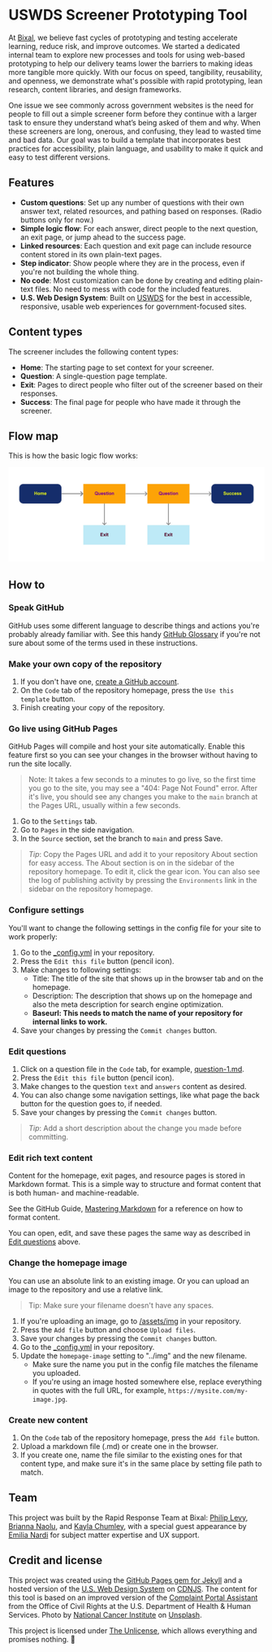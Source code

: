 # USWDS Screener Prototyping Tool

At [Bixal](https://www.bixal.com/), we believe fast cycles of prototyping and testing accelerate learning, reduce risk, and improve outcomes. We started a dedicated internal team to explore new processes and tools for using web-based prototyping to help our delivery teams lower the barriers to making ideas more tangible more quickly. With our focus on speed, tangibility, reusability, and openness, we demonstrate what's possible with rapid prototyping, lean research, content libraries, and design frameworks. 

One issue we see commonly across government websites is the need for people to fill out a simple screener form before they continue with a larger task to ensure they understand what’s being asked of them and why. When these screeners are long, onerous, and confusing, they lead to wasted time and bad data. Our goal was to build a template that incorporates best practices for accessibility, plain language, and usability to make it quick and easy to test different versions.

## Features

- **Custom questions**: Set up any number of questions with their own answer text, related resources, and pathing based on responses. (Radio buttons only for now.)
- **Simple logic flow**: For each answer, direct people to the next question, an exit page, or jump ahead to the success page.
- **Linked resources**: Each question and exit page can include resource content stored in its own plain-text pages.
- **Step indicator**: Show people where they are in the process, even if you're not building the whole thing.
- **No code**: Most customization can be done by creating and editing plain-text files. No need to mess with code for the included features.
- **U.S. Web Design System**: Built on [USWDS](https://designsystem.digital.gov/) for the best in accessible, responsive, usable web experiences for government-focused sites.

## Content types

The screener includes the following content types:

- **Home**: The starting page to set context for your screener.
- **Question**: A single-question page template.
- **Exit**: Pages to direct people who filter out of the screener based on their responses.
- **Success**: The final page for people who have made it through the screener.

## Flow map

This is how the basic logic flow works:

![Flow map](assets/img/flowmap.jpg)

## How to

### Speak GitHub

GitHub uses some different language to describe things and actions you're probably already familiar with. See this handy [GitHub Glossary](https://github.com/Bixal/methods/wiki/GitHub-glossary) if you're not sure about some of the terms used in these instructions.

### Make your own copy of the repository

1. If you don't have one, [create a GitHub account](https://github.com/signup).
1. On the `Code` tab of the repository homepage, press the `Use this template` button.
1. Finish creating your copy of the repository.

### Go live using GitHub Pages

GitHub Pages will compile and host your site automatically. Enable this feature first so you can see your changes in the browser without having to run the site locally.

> Note: It takes a few seconds to a minutes to go live, so the first time you go to the site, you may see a "404: Page Not Found" error. After it's live, you should see any changes you make to the `main` branch at the Pages URL, usually within a few seconds.

1. Go to the `Settings` tab.
1. Go to `Pages` in the side navigation.
1. In the `Source` section, set the branch to `main` and press Save.

> *Tip*: Copy the Pages URL and add it to your repository About section for easy access. The About section is on in the sidebar of the repository homepage. To edit it, click the gear icon. You can also see the log of publishing activity by pressing the `Environments` link in the sidebar on the repository homepage.

### Configure settings

You'll want to change the following settings in the config file for your site to work properly:

1. Go to the [_config.yml](_config.yml) in your repository.
1. Press the `Edit this file` button (pencil icon).
1. Make changes to following settings:
    - Title: The title of the site that shows up in the browser tab and on the homepage.
    - Description: The description that shows up on the homepage and also the meta description for search engine optimization.
    - **Baseurl: This needs to match the name of your repository for internal links to work.**
1. Save your changes by pressing the `Commit changes` button.

### Edit questions

1. Click on a question file in the `Code` tab, for example, [question-1.md](question-1.md).
1. Press the `Edit this file` button (pencil icon).
1. Make changes to the question `text` and `answers` content as desired.
1. You can also change some navigation settings, like what page the back button for the question goes to, if needed.
1. Save your changes by pressing the `Commit changes` button.

> *Tip*: Add a short description about the change you made before committing.

### Edit rich text content

Content for the homepage, exit pages, and resource pages is stored in Markdown format. This is a simple way to structure and format content that is both human- and machine-readable.

See the GitHub Guide, [Mastering Markdown](https://guides.github.com/features/mastering-markdown/) for a reference on how to format content.

You can open, edit, and save these pages the same way as described in [Edit questions](#edit-questions) above.

### Change the homepage image

You can use an absolute link to an existing image. Or you can upload an image to the repository and use a relative link.

> Tip: Make sure your filename doesn't have any spaces.

1. If you're uploading an image, go to [/assets/img](/assets/img) in your repository.
1. Press the `Add file` button and choose `Upload files`.
1. Save your changes by pressing the `Commit changes` button.
1. Go to the [_config.yml](_config.yml) in your repository.
1. Update the `homepage-image` setting to "../img" and the new filename.
    - Make sure the name you put in the config file matches the filename you uploaded.
    - If you're using an image hosted somewhere else, replace everything in quotes with the full URL, for example, `https://mysite.com/my-image.jpg`.

### Create new content

1. On the `Code` tab of the repository homepage, press the `Add file` button.
1. Upload a markdown file (.md) or create one in the browser.
1. If you create one, name the file similar to the existing ones for that content type, and make sure it's in the same place by setting file path to match.

## Team

This project was built by the Rapid Response Team at Bixal: [Philip Levy](https://github.com/pglevy), [Brianna Naolu](https://github.com/bnaolu), and [Kayla Chumley](https://github.com/kbchumley), with a special guest appearance by [Emilia Nardi](https://github.com/orgs/Bixal/people/e-nardi) for subject matter expertise and UX support.

## Credit and license
This project was created using the [GitHub Pages gem for Jekyll](https://github.com/github/pages-gem) and a hosted version of the [U.S. Web Design System](https://github.com/uswds/uswds) on [CDNJS](https://cdnjs.com/). The content for this tool is based on an improved version of the [Complaint Portal Assistant](https://ocrportal.hhs.gov/ocr/smartscreen/main.jsf) from the Office of Civil Rights at the U.S. Department of Health & Human Services. Photo by [National Cancer Institute](https://unsplash.com/@nci?utm_source=unsplash&utm_medium=referral&utm_content=creditCopyText) on [Unsplash](https://unsplash.com/?utm_source=unsplash&utm_medium=referral&utm_content=creditCopyText).

This project is licensed under [The Unlicense](https://github.com/Bixal/uswds-template/blob/main/LICENSE), which allows everything and promises nothing. 🌊
